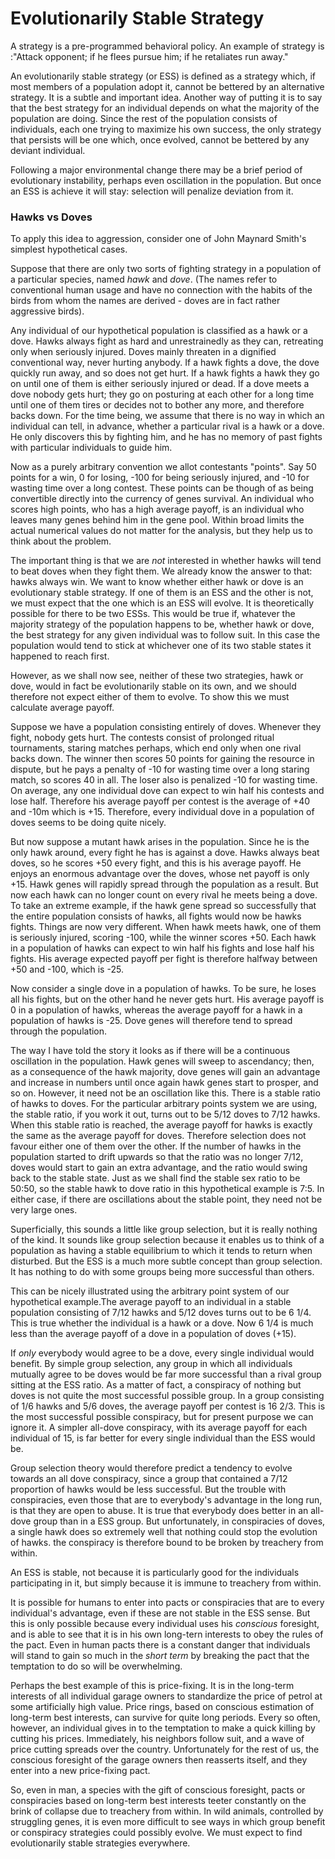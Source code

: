 # Evolutionarily Stable Strategy

A strategy is a pre-programmed behavioral policy.  An example of strategy is :"Attack opponent; if he flees pursue him; if he retaliates run away." 

An evolutionarily stable strategy (or ESS) is defined as a strategy which, if most members of a population adopt it, cannot be bettered by an alternative strategy.
It is a subtle and important idea. Another way of putting it is to say that the best strategy for an individual depends on what the majority of the population are doing. Since the rest of the population consists of individuals, each one trying to maximize his own success, the only strategy that persists will be one which, once evolved, cannot be bettered by any deviant individual.

Following a major environmental change there may be a brief period of evolutionary instability, perhaps even oscillation in the population. But once an ESS is achieve it will stay: selection will penalize deviation from it.


### Hawks vs Doves
To apply this idea to aggression, consider one of John Maynard Smith's simplest hypothetical cases. 

Suppose that there are only two sorts of  fighting strategy in a population of a particular species, named *hawk* and *dove*. (The names refer to conventional human usage and have no connection with the habits of the birds from whom the names are derived - doves are in fact rather aggressive birds). 

Any individual of our hypothetical population is classified as a hawk or a dove. Hawks always fight as hard and unrestrainedly as they can, retreating only when seriously injured. Doves mainly threaten in a dignified conventional way, never hurting anybody. If a hawk fights a dove, the dove quickly run away, and so does not get hurt. If a hawk fights a hawk they go on until one of them is either seriously injured or dead. If a dove meets a dove nobody gets hurt; they go on posturing at each other for a long time until one of them tires or decides not to bother any more, and therefore backs down. For the time being, we assume that there is no way in which an individual can tell, in advance, whether a particular rival is a hawk or a dove. He only discovers this by fighting him, and he has no memory of past fights with particular individuals to guide him. 

Now as a purely arbitrary convention we allot contestants "points". Say 50 points for a win, 0 for losing, -100 for being seriously injured, and -10 for wasting time over a long contest. These points can be though of as being convertible directly into the currency of genes survival. An individual who scores high points, who has a high average payoff, is an individual who leaves many genes behind him in the gene pool. Within broad limits the actual numerical values do not matter for the analysis, but they help us to think about the problem.

The important thing is that we are *not* interested in whether hawks will tend to beat doves when they fight them. We already know the answer to that: hawks always win. We want to know whether either hawk or dove is an evolutionary stable strategy. If one of them is an ESS and the other is not, we must expect that the one which is an ESS will evolve. It is theoretically possible for there to be two ESSs. This would be true if, whatever the majority strategy of the population happens to be, whether hawk or dove, the best strategy for any given individual was to follow suit. In this case the population would tend to stick at whichever one of its two stable states it happened to reach first.

However, as we shall now see, neither of these two strategies, hawk or dove, would in fact be evolutionarily stable on its own, and we should therefore not expect either of them to evolve. To show this we must calculate average payoff.

Suppose we have a population consisting entirely of doves. Whenever they fight, nobody gets hurt. The contests consist  of prolonged ritual tournaments, staring matches perhaps, which end only when one rival backs down. The winner then scores 50 points for gaining the resource in dispute, but he pays a penalty of -10 for wasting time over a long staring match, so scores 40 in all. The loser also is penalized -10 for wasting time. On average, any one individual dove can expect to win half his contests and lose half. Therefore his average payoff per contest is the average of +40 and -10m which is +15. Therefore, every individual dove in a population of doves seems to be doing quite nicely.

But now suppose a mutant hawk arises in the population. Since he is the only hawk around, every fight he has is against a dove. Hawks always beat doves, so he scores +50 every fight, and this is his average payoff. He enjoys an enormous advantage over the doves, whose net payoff is only +15. Hawk genes will rapidly spread through the population as a result. But now each hawk can no longer count on every rival he meets being a dove. To take an extreme example, if the hawk gene spread so successfully that the entire population consists of hawks, all fights would now be hawks fights. Things are now very different.  When hawk meets hawk, one of them is seriously injured, scoring -100, while the winner  scores +50. Each hawk in a population of hawks can expect to win half his fights and lose half his fights. His average expected payoff per fight is therefore halfway between +50 and -100, which is -25. 

Now consider a single dove in a population of hawks. To be sure, he loses all his fights, but on the other hand he never gets hurt. His average payoff is 0 in a population of hawks, whereas the average payoff for a hawk in a population of hawks is -25. Dove genes will therefore tend to spread through the population.


The way I have told the story it looks as if there will be a continuous oscillation in the population. Hawk genes will sweep to ascendancy; then, as a consequence of the hawk majority, dove genes will gain an advantage and increase in numbers until once again hawk genes start to prosper, and so on. However, it need not be an oscillation like this. There is a stable ratio of hawks to doves. For the particular arbitrary points system we are using, the stable ratio, if you work it out, turns out to be 5/12 doves to 7/12 hawks. When this stable ratio is reached, the average payoff for hawks is exactly the same as the average payoff for doves. Therefore selection does not favour either one of them over the other. If the number of hawks in the population started to drift upwards so that the ratio was no longer 7/12, doves would start to gain an extra advantage, and the ratio would swing back to the stable state. Just as we shall find the stable sex ratio to be 50:50,  so the stable hawk to dove ratio in this hypothetical example is 7:5. In either case, if there are oscillations about the stable point, they need not be very large ones.


Superficially, this sounds a little like group selection, but it is really nothing of the kind. It sounds like group selection because it enables us to think of a population as having a stable equilibrium to which it tends to return when disturbed. But the ESS is a much more subtle concept than group selection. It has nothing to do with some groups being more successful than others. 

This can be nicely illustrated using the arbitrary point system of our hypothetical example.The average payoff to an individual in a stable population consisting of 7/12 hawks and 5/12 doves turns out to be 6 1/4. This is true whether the individual is a hawk or a dove. Now 6 1/4 is much less than the average payoff of a dove in a population of doves (+15). 

If *only* everybody would agree to be a dove, every single individual would benefit. By simple group selection, any group in which all individuals mutually agree to be doves would be far more successful than a rival group sitting at the ESS ratio. As a matter of fact, a conspiracy of nothing but doves is not quite the most successful possible group. In a group consisting of 1/6 hawks and 5/6 doves, the average payoff per contest is 16 2/3. This is the most successful possible conspiracy, but for present purpose we can ignore it. A simpler all-dove conspiracy, with  its average payoff for each individual of 15, is far better for every single individual than the ESS would be. 

Group selection theory would therefore predict a tendency to evolve towards an all dove conspiracy, since a group that contained a 7/12 proportion of hawks  would be less successful.  But the trouble with conspiracies, even those that are to everybody's advantage in the long run, is that they are open to abuse. It is true that everybody does better in an all-dove  group than in a ESS group. But unfortunately, in conspiracies of doves, a single hawk does so extremely well that nothing could stop the evolution of hawks. the conspiracy is therefore bound to be broken by treachery from within. 

An ESS is stable, not because it is particularly good for the individuals participating in it, but simply because it is immune to treachery from within.

It is possible for humans to enter into pacts or conspiracies that are to every individual's advantage, even if these are not stable in the ESS sense. But this is only possible because every individual uses his *conscious* foresight, and is able to see that it is in his own long-tern interests to obey the rules of the pact. Even in human pacts there is a constant danger  that individuals will stand to gain so much in the *short term*  by breaking the pact that the temptation to do so will be overwhelming. 

Perhaps the best example of this is price-fixing. It is in the long-term interests of all individual garage owners to standardize the price of petrol at some artificially high value. Price rings, based on conscious estimation of long-term best interests, can survive for quite long periods. Every so often, however, an individual gives in to the temptation to make a quick killing by cutting his prices. Immediately, his neighbors follow suit, and a wave of price cutting spreads over the country. Unfortunately for the rest of us, the conscious foresight of the garage owners then reasserts itself, and they enter into a new price-fixing pact. 

So, even in man, a species with the gift of conscious foresight, pacts or conspiracies based on long-term best interests teeter constantly on the brink of collapse due to treachery from within. In wild animals, controlled by struggling genes, it is even more difficult to see ways in which group benefit or conspiracy strategies could possibly evolve. We must expect to find evolutionarily stable strategies everywhere.